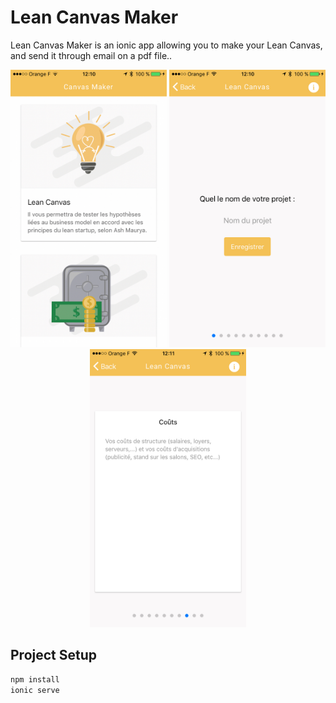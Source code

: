 # Lean Canvas Maker

Lean Canvas Maker is an ionic app allowing you to make your Lean Canvas, and send it through email on a pdf file..
<div style="text-align:center">
<img src="./resources/screenshots/Image-uploaded-from-iOSx2.png" width="250">
<img src="./resources/screenshots/Image-uploaded-from-iOS-(1)x2.png" width="250">
<img src="./resources/screenshots/Image-uploaded-from-iOS-(2)x2.png" width="250">
</div>

## Project Setup

```javascript
npm install
ionic serve
```

